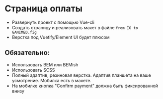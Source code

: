 # Страница оплаты

- Развернуть проект с помощью Vue-cli
- Создать страницу и реализовать макет в файле ``` from IO to GANIMED.fig ```
- Верстка под Vuetify/Element UI будет плюсом

## Обязательно:
- Использовать BEM или BEMish
- Использовать SCSS
- Полный адаптив, резиновая верстка. Адаптив планшета на ваше усмотрение. Мобилка есть в макете.
- На мобилке кнопка "Confirm payment" должна быть фиксированной внизу
